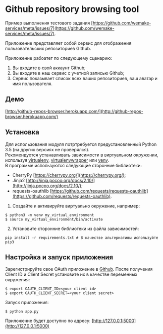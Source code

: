 # Github repository browsing tool

Пример выполнения тестового задания [https://github.com/wemake-services/meta/issues/7](https://github.com/wemake-services/meta/issues/7).  

Приложение представляет собой сервис для отображения пользовательских репозиториев Github.  

Приложение рабоатет по следующему сценарию:
1. Вы входите в свой аккаунт Github;
2. Вы входите в наш сервис с учетной записью Github;
3. Сервис показывает список всех ваших репозиториев, ваш аватар и имя пользователя.

## Демо
[http://github-repos-browser.herokuapp.com/](http://github-repos-browser.herokuapp.com/)

## Установка
Для использования модуля потртребуется предустановленный Python 3.5 (на других версиях не проверялся).  
Рекомендуется устанавливать зависимости в виртуальном окружении, используя [virtualenv](https://github.com/pypa/virtualenv), [virtualenvwrapper](https://pypi.python.org/pypi/virtualenvwrapper) или [venv](https://docs.python.org/3/library/venv.html).  
В программе используются следующие сторонние библиотеки:
- СherryPy [https://cherrypy.org/](https://cherrypy.org/);
- Jinja2 [http://jinja.pocoo.org/docs/2.10/](http://jinja.pocoo.org/docs/2.10/);
- requests-oauthlib [https://github.com/requests/requests-oauthlib](https://github.com/requests/requests-oauthlib).  

1. Создайте и активируйте виртуально окружение, например:  
```
$ python3 -m venv my_virtual_environment
$ source my_virtual_environment/bin/activate
```
2. Установите сторонние библиотеки  из файла зависимостей:
```
pip install -r requirements.txt # В качестве альтернативы используйте pip3
```

## Настройка и запуск приложения

Зарегистрируйте свое OAuth приложение в [Github](https://github.com/settings/applications/new). После получения Client ID и Client Secret установите их в качестве переменных окружения:  
```
$ export OAUTH_CLIENT_ID=<your client id>
$ export OAUTH_CLIENT_SECRET=<your client secret>
```

Запуск приложения:
```
$ python app.py
```

Приложение будет доступно по адресу: [http://127.0.0.1:5000](http://127.0.0.1:5000)

